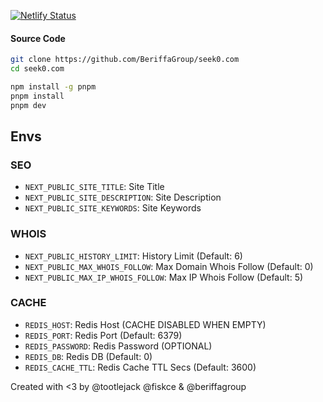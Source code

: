[![Netlify Status](https://api.netlify.com/api/v1/badges/e050fae3-3e92-4f63-9a54-725525d0b2d1/deploy-status)](https://app.netlify.com/sites/seek0/deploys)



#### Source Code
```bash
git clone https://github.com/BeriffaGroup/seek0.com
cd seek0.com

npm install -g pnpm
pnpm install
pnpm dev
```

## Envs

### SEO
- `NEXT_PUBLIC_SITE_TITLE`: Site Title
- `NEXT_PUBLIC_SITE_DESCRIPTION`: Site Description
- `NEXT_PUBLIC_SITE_KEYWORDS`: Site Keywords

### WHOIS
- `NEXT_PUBLIC_HISTORY_LIMIT`: History Limit (Default: 6)
- `NEXT_PUBLIC_MAX_WHOIS_FOLLOW`: Max Domain Whois Follow (Default: 0)
- `NEXT_PUBLIC_MAX_IP_WHOIS_FOLLOW`: Max IP Whois Follow (Default: 5)

### CACHE
- `REDIS_HOST`: Redis Host (CACHE DISABLED WHEN EMPTY)
- `REDIS_PORT`: Redis Port (Default: 6379)
- `REDIS_PASSWORD`: Redis Password (OPTIONAL)
- `REDIS_DB`: Redis DB (Default: 0)
- `REDIS_CACHE_TTL`: Redis Cache TTL Secs (Default: 3600)

Created with <3 by @tootlejack @fiskce & @beriffagroup

